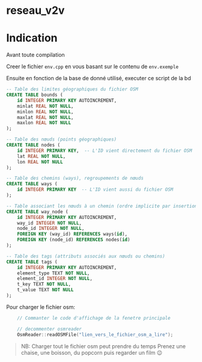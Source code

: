 # reseau_v2v
# Indication

Avant toute compilation

Creer le fichier `env.cpp` en vous basant sur le contenu de `env.exemple`

Ensuite en fonction de la base de donné utilisé, executer ce script de la bd
```sql
-- Table des limites géographiques du fichier OSM
CREATE TABLE bounds (
    id INTEGER PRIMARY KEY AUTOINCREMENT,
    minlat REAL NOT NULL,
    minlon REAL NOT NULL,
    maxlat REAL NOT NULL,
    maxlon REAL NOT NULL
);

-- Table des nœuds (points géographiques)
CREATE TABLE nodes (
    id INTEGER PRIMARY KEY,  -- L'ID vient directement du fichier OSM
    lat REAL NOT NULL,
    lon REAL NOT NULL
);

-- Table des chemins (ways), regroupements de nœuds
CREATE TABLE ways (
    id INTEGER PRIMARY KEY  -- L'ID vient aussi du fichier OSM
);

-- Table associant les nœuds à un chemin (ordre implicite par insertion)
CREATE TABLE way_node (
    id INTEGER PRIMARY KEY AUTOINCREMENT,
    way_id INTEGER NOT NULL,
    node_id INTEGER NOT NULL,
    FOREIGN KEY (way_id) REFERENCES ways(id),
    FOREIGN KEY (node_id) REFERENCES nodes(id)
);

-- Table des tags (attributs associés aux nœuds ou chemins)
CREATE TABLE tags (
    id INTEGER PRIMARY KEY AUTOINCREMENT,
    element_type TEXT NOT NULL,
    element_id INTEGER NOT NULL,
    t_key TEXT NOT NULL,
    t_value TEXT NOT NULL
);
```


Pour charger le fichier osm:
```cpp
    // Commanter le code d'affichage de la fenetre principale

    // decommenter osmreader
    OsmReader::readOSMFile("lien_vers_le_fichier_osm_a_lire");
```
> NB: Charger tout le fichier osm peut prendre du temps
> Prenez une chaise, une boisson, du popcorn puis regarder un film 😉
